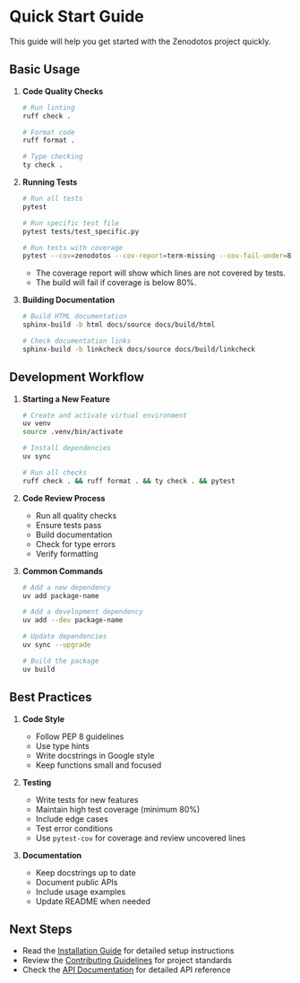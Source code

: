 # Quick Start Guide

This guide will help you get started with the Zenodotos project quickly.

## Basic Usage

1. **Code Quality Checks**
   ```bash
   # Run linting
   ruff check .

   # Format code
   ruff format .

   # Type checking
   ty check .
   ```

2. **Running Tests**
   ```bash
   # Run all tests
   pytest

   # Run specific test file
   pytest tests/test_specific.py

   # Run tests with coverage
   pytest --cov=zenodotos --cov-report=term-missing --cov-fail-under=80
   ```
   - The coverage report will show which lines are not covered by tests.
   - The build will fail if coverage is below 80%.

3. **Building Documentation**
   ```bash
   # Build HTML documentation
   sphinx-build -b html docs/source docs/build/html

   # Check documentation links
   sphinx-build -b linkcheck docs/source docs/build/linkcheck
   ```

## Development Workflow

1. **Starting a New Feature**
   ```bash
   # Create and activate virtual environment
   uv venv
   source .venv/bin/activate

   # Install dependencies
   uv sync

   # Run all checks
   ruff check . && ruff format . && ty check . && pytest
   ```

2. **Code Review Process**
   - Run all quality checks
   - Ensure tests pass
   - Build documentation
   - Check for type errors
   - Verify formatting

3. **Common Commands**
   ```bash
   # Add a new dependency
   uv add package-name

   # Add a development dependency
   uv add --dev package-name

   # Update dependencies
   uv sync --upgrade

   # Build the package
   uv build
   ```

## Best Practices

1. **Code Style**
   - Follow PEP 8 guidelines
   - Use type hints
   - Write docstrings in Google style
   - Keep functions small and focused

2. **Testing**
   - Write tests for new features
   - Maintain high test coverage (minimum 80%)
   - Include edge cases
   - Test error conditions
   - Use `pytest-cov` for coverage and review uncovered lines

3. **Documentation**
   - Keep docstrings up to date
   - Document public APIs
   - Include usage examples
   - Update README when needed

## Next Steps

- Read the [Installation Guide](installation.md) for detailed setup instructions
- Review the [Contributing Guidelines](contributing.md) for project standards
- Check the [API Documentation](../api/index.html) for detailed API reference
